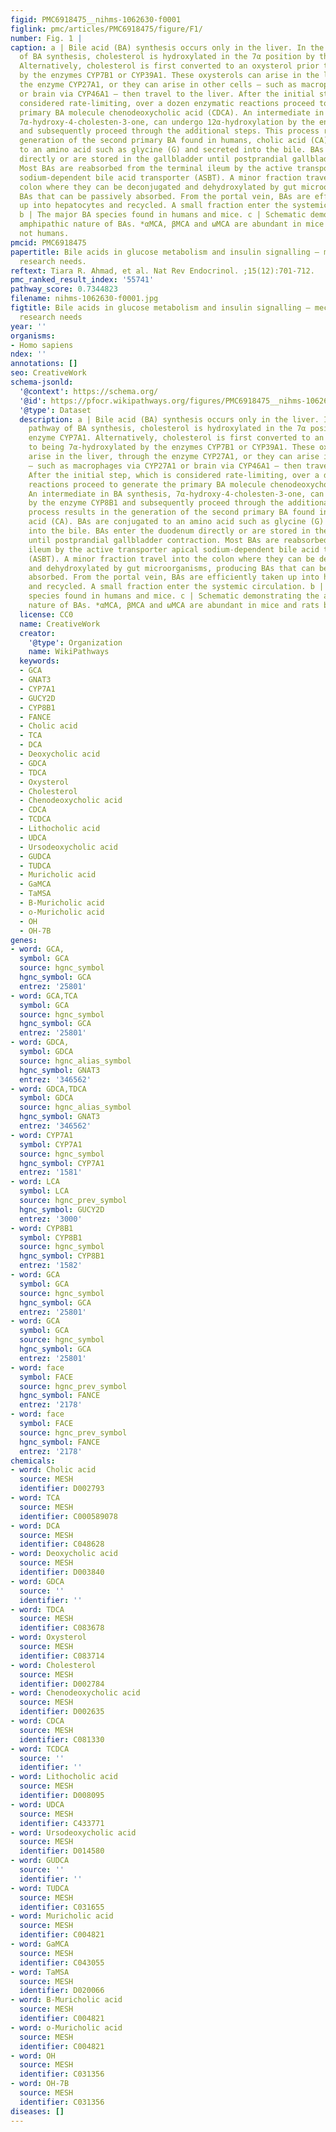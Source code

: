 ```yaml
---
figid: PMC6918475__nihms-1062630-f0001
figlink: pmc/articles/PMC6918475/figure/F1/
number: Fig. 1 |
caption: a | Bile acid (BA) synthesis occurs only in the liver. In the classic pathway
  of BA synthesis, cholesterol is hydroxylated in the 7α position by the enzyme CYP7A1.
  Alternatively, cholesterol is first converted to an oxysterol prior to being 7α-hydroxylated
  by the enzymes CYP7B1 or CYP39A1. These oxysterols can arise in the liver, through
  the enzyme CYP27A1, or they can arise in other cells — such as macrophages via CYP27A1
  or brain via CYP46A1 — then travel to the liver. After the initial step, which is
  considered rate-limiting, over a dozen enzymatic reactions proceed to generate the
  primary BA molecule chenodeoxycholic acid (CDCA). An intermediate in BA synthesis,
  7α-hydroxy-4-cholesten-3-one, can undergo 12α-hydroxylation by the enzyme CYP8B1
  and subsequently proceed through the additional steps. This process results in the
  generation of the second primary BA found in humans, cholic acid (CA). BAs are conjugated
  to an amino acid such as glycine (G) and secreted into the bile. BAs enter the duodenum
  directly or are stored in the gallbladder until postprandial gallbladder contraction.
  Most BAs are reabsorbed from the terminal ileum by the active transporter apical
  sodium-dependent bile acid transporter (ASBT). A minor fraction travel into the
  colon where they can be deconjugated and dehydroxylated by gut microorganisms, producing
  BAs that can be passively absorbed. From the portal vein, BAs are efficiently taken
  up into hepatocytes and recycled. A small fraction enter the systemic circulation.
  b | The major BA species found in humans and mice. c | Schematic demonstrating the
  amphipathic nature of BAs. *αMCA, βMCA and ωMCA are abundant in mice and rats but
  not humans.
pmcid: PMC6918475
papertitle: Bile acids in glucose metabolism and insulin signalling — mechanisms and
  research needs.
reftext: Tiara R. Ahmad, et al. Nat Rev Endocrinol. ;15(12):701-712.
pmc_ranked_result_index: '55741'
pathway_score: 0.7344823
filename: nihms-1062630-f0001.jpg
figtitle: Bile acids in glucose metabolism and insulin signalling — mechanisms and
  research needs
year: ''
organisms:
- Homo sapiens
ndex: ''
annotations: []
seo: CreativeWork
schema-jsonld:
  '@context': https://schema.org/
  '@id': https://pfocr.wikipathways.org/figures/PMC6918475__nihms-1062630-f0001.html
  '@type': Dataset
  description: a | Bile acid (BA) synthesis occurs only in the liver. In the classic
    pathway of BA synthesis, cholesterol is hydroxylated in the 7α position by the
    enzyme CYP7A1. Alternatively, cholesterol is first converted to an oxysterol prior
    to being 7α-hydroxylated by the enzymes CYP7B1 or CYP39A1. These oxysterols can
    arise in the liver, through the enzyme CYP27A1, or they can arise in other cells
    — such as macrophages via CYP27A1 or brain via CYP46A1 — then travel to the liver.
    After the initial step, which is considered rate-limiting, over a dozen enzymatic
    reactions proceed to generate the primary BA molecule chenodeoxycholic acid (CDCA).
    An intermediate in BA synthesis, 7α-hydroxy-4-cholesten-3-one, can undergo 12α-hydroxylation
    by the enzyme CYP8B1 and subsequently proceed through the additional steps. This
    process results in the generation of the second primary BA found in humans, cholic
    acid (CA). BAs are conjugated to an amino acid such as glycine (G) and secreted
    into the bile. BAs enter the duodenum directly or are stored in the gallbladder
    until postprandial gallbladder contraction. Most BAs are reabsorbed from the terminal
    ileum by the active transporter apical sodium-dependent bile acid transporter
    (ASBT). A minor fraction travel into the colon where they can be deconjugated
    and dehydroxylated by gut microorganisms, producing BAs that can be passively
    absorbed. From the portal vein, BAs are efficiently taken up into hepatocytes
    and recycled. A small fraction enter the systemic circulation. b | The major BA
    species found in humans and mice. c | Schematic demonstrating the amphipathic
    nature of BAs. *αMCA, βMCA and ωMCA are abundant in mice and rats but not humans.
  license: CC0
  name: CreativeWork
  creator:
    '@type': Organization
    name: WikiPathways
  keywords:
  - GCA
  - GNAT3
  - CYP7A1
  - GUCY2D
  - CYP8B1
  - FANCE
  - Cholic acid
  - TCA
  - DCA
  - Deoxycholic acid
  - GDCA
  - TDCA
  - Oxysterol
  - Cholesterol
  - Chenodeoxycholic acid
  - CDCA
  - TCDCA
  - Lithocholic acid
  - UDCA
  - Ursodeoxycholic acid
  - GUDCA
  - TUDCA
  - Muricholic acid
  - GaMCA
  - TaMSA
  - B-Muricholic acid
  - o-Muricholic acid
  - OH
  - OH-7B
genes:
- word: GCA,
  symbol: GCA
  source: hgnc_symbol
  hgnc_symbol: GCA
  entrez: '25801'
- word: GCA,TCA
  symbol: GCA
  source: hgnc_symbol
  hgnc_symbol: GCA
  entrez: '25801'
- word: GDCA,
  symbol: GDCA
  source: hgnc_alias_symbol
  hgnc_symbol: GNAT3
  entrez: '346562'
- word: GDCA,TDCA
  symbol: GDCA
  source: hgnc_alias_symbol
  hgnc_symbol: GNAT3
  entrez: '346562'
- word: CYP7A1
  symbol: CYP7A1
  source: hgnc_symbol
  hgnc_symbol: CYP7A1
  entrez: '1581'
- word: LCA
  symbol: LCA
  source: hgnc_prev_symbol
  hgnc_symbol: GUCY2D
  entrez: '3000'
- word: CYP8B1
  symbol: CYP8B1
  source: hgnc_symbol
  hgnc_symbol: CYP8B1
  entrez: '1582'
- word: GCA
  symbol: GCA
  source: hgnc_symbol
  hgnc_symbol: GCA
  entrez: '25801'
- word: GCA
  symbol: GCA
  source: hgnc_symbol
  hgnc_symbol: GCA
  entrez: '25801'
- word: face
  symbol: FACE
  source: hgnc_prev_symbol
  hgnc_symbol: FANCE
  entrez: '2178'
- word: face
  symbol: FACE
  source: hgnc_prev_symbol
  hgnc_symbol: FANCE
  entrez: '2178'
chemicals:
- word: Cholic acid
  source: MESH
  identifier: D002793
- word: TCA
  source: MESH
  identifier: C000589078
- word: DCA
  source: MESH
  identifier: C048628
- word: Deoxycholic acid
  source: MESH
  identifier: D003840
- word: GDCA
  source: ''
  identifier: ''
- word: TDCA
  source: MESH
  identifier: C083678
- word: Oxysterol
  source: MESH
  identifier: C083714
- word: Cholesterol
  source: MESH
  identifier: D002784
- word: Chenodeoxycholic acid
  source: MESH
  identifier: D002635
- word: CDCA
  source: MESH
  identifier: C081330
- word: TCDCA
  source: ''
  identifier: ''
- word: Lithocholic acid
  source: MESH
  identifier: D008095
- word: UDCA
  source: MESH
  identifier: C433771
- word: Ursodeoxycholic acid
  source: MESH
  identifier: D014580
- word: GUDCA
  source: ''
  identifier: ''
- word: TUDCA
  source: MESH
  identifier: C031655
- word: Muricholic acid
  source: MESH
  identifier: C004821
- word: GaMCA
  source: MESH
  identifier: C043055
- word: TaMSA
  source: MESH
  identifier: D020066
- word: B-Muricholic acid
  source: MESH
  identifier: C004821
- word: o-Muricholic acid
  source: MESH
  identifier: C004821
- word: OH
  source: MESH
  identifier: C031356
- word: OH-7B
  source: MESH
  identifier: C031356
diseases: []
---
```

